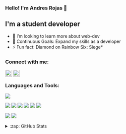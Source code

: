 ### Hello! I'm Andres Rojas 👋

## I'm a student developer

- 🌱 I’m looking to learn more about web-dev
- 🥅 Continuous Goals: Expand my skills as a developer
- ⚡ Fun fact: Diamond on Rainbow Six: Siege*

### Connect with me:

<!--[<img align="left" alt="Jose | Portfolio" width="22px" src="https://raw.githubusercontent.com/iconic/open-iconic/master/svg/globe.svg" />][website]-->
[<img align="left" alt="Andres | LinkedIn" width="22px" src="https://cdn.jsdelivr.net/npm/simple-icons@v3/icons/linkedin.svg" />][linkedin]
[<img align="left" alt="Andres | Instagram" width="22px" src="https://cdn.jsdelivr.net/npm/simple-icons@v3/icons/instagram.svg" />][instagram]

<br />

### Languages and Tools:
<!--Editors-->
![](https://shields.io/badge/editor-VS--Code-green?logo=visual-studio-code&style=for-the-badge)

<!--Programming Languages-->
![](https://shields.io/badge/code-html-green?logo=html5&style=for-the-badge)
![](https://shields.io/badge/code-css-green?logo=css3&style=for-the-badge)
![](https://shields.io/badge/code-java-green?logo=java&style=for-the-badge)
![](https://shields.io/badge/code-Python-green?logo=python&style=for-the-badge)
![](https://shields.io/badge/code-react-green?logo=react&style=for-the-badge)
![](https://shields.io/badge/code-javascript-green?logo=javascript&style=for-the-badge)

<!--Tools-->
![](https://shields.io/badge/tool-git-green?logo=git&style=for-the-badge)
![](https://shields.io/badge/tool-github-green?logo=github&style=for-the-badge)

<details>
  <br />
  <summary>:zap: GitHub Stats</summary>

  [![Jose's GitHub stats](https://github-readme-stats.vercel.app/api?username=Herolies)]

</details>


[website]: https://jhern603.github.io/
[instagram]: https://www.instagram.com/kjaerlighet_ao/
[linkedin]: https://www.linkedin.com/in/arojas97/
[webdevplaylist]: #
